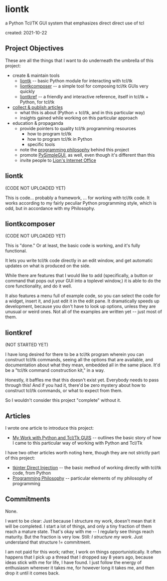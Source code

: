 # liontk
a Python Tcl/TK GUI system that emphasizes direct direct use of tcl

created: 2021-10-22

## <a name="objectives">Project Objectives</a>

These are all the things that I want to do underneath the umbrella of this project:
* create & maintain tools
	* [liontk](#liontk) -- basic Python module for interacting with tcl/tk
	* [liontkcomposer](#liontkcomposer) -- a simple tool for composing tcl/tk GUIs very quickly
	* [liontkref](#liontkref) -- a friendly and interactive reference, itself in tcl/tk + Python, for tcl/tk
* [collect & publish articles](#articles)
	* what this is about (Python + tcl/tk, and in this particular way)
	* insights gained while working on this particular approach
* education & propaganda
	* provide pointers to quality tcl/tk programming resources
		* how to program tcl/tk
		* how to program tcl/tk in Python
		* specific tools
	* note the [programming philosophy](https://github.com/LionKimbro/lions_internet_office/blob/main/2021/users/lion/entries/2021-09-06_programming-philosophy.md) behind this project
	* promote [PySimpleGUI](https://pysimplegui.readthedocs.io/en/latest/), as well, even though it's different than this
	* invite people to [Lion's Internet Office](https://github.com/LionKimbro/lions_internet_office)

## <a name="liontk">liontk</a>

(CODE NOT UPLOADED YET)

This is code... probably a framework, ... for working with tcl/tk code.
It works according to my fairly peculiar Python programming style, which is odd, but in accordance with my Philosophy.

## <a name="liontkcomposer">liontkcomposer</a>

(CODE NOT UPLOADED YET)

This is "done."  Or at least, the basic code is working, and it's fully functional.

It lets you write tcl/tk code directly in an edit window, and get automatic updates on what is produced on the side.

While there are features that I would like to add (specifically, a button or command that pops out your GUI into a toplevel window,) it is able to do the core functionality, and do it well.

It also features a menu full of example code, so you can select the code for a widget, insert it, and just edit it in the edit pane.  It dramatically speeds up development, because you don't have to look up options, unless they are unusual or weird ones.  Not all of the examples are written yet -- just most of them.

## <a name="liontkref">liontkref</a>

(NOT STARTED YET)

I have long desired for there to be a tcl/tk program wherein you can construct tcl/tk commands, seeing all the options that are available, and documentation about what they mean, embedded all in the same place.  It'd be a "tcl/tk command construction kit," in a way.

Honestly, it baffles me that this doesn't exist yet.  Everybody needs to pass through this!  And if you had it, there'd be zero mystery about how to construct tcl/tk commands, or what to expect from them.

So I wouldn't consider this project "complete" without it.

## <a name="articles">Articles</a>

I wrote one article to introduce this project:
* [My Work with Python and Tcl/Tk GUIS](articles/2021-10-22_my-work-with-python-and-tcltk-guis.md) -- outlines the basic story of how I came to this particular way of working with Python and Tcl/Tk

I have two other articles worth noting here, though they are not strictly part of this project:
* [tkinter Direct Injection](https://github.com/LionKimbro/lions_internet_office/blob/main/2021/users/lion/entries/2021-09-18_tkinter-direct.md) -- the basic method of working directly with tcl/tk code, from Python
* [Programming Philosophy](https://github.com/LionKimbro/lions_internet_office/blob/main/2021/users/lion/entries/2021-09-06_programming-philosophy.md) -- particular elements of my philosophy of programming

## <a name="commitments">Commitments</a>

None.

I want to be clear:  Just because I structure my work, doesn't mean that it will be completed.  I start a lot of things, and only a tiny fraction of them reach a mature state.  That's okay with me -- I regularly see things reach maturity.  But the fraction is very low.  Still: *I structure my work*.  Just understand that structure != commitment.

I am not paid for this work; rather, I work on things opportunistically.  It often happens that I pick up a thread that I dropped say 8 years ago, because ideas stick with me for life, I have found.  I just follow the energy of enthusiasm wherever it takes me, for however long it takes me, and then drop it until it comes back.

